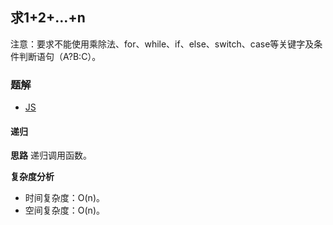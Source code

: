 ## 求1+2+…+n
注意：要求不能使用乘除法、for、while、if、else、switch、case等关键字及条件判断语句（A?B:C）。

### 题解
+ [JS](../../js/lcof/64.js)

#### 递归
**思路**
递归调用函数。

**复杂度分析**
+ 时间复杂度：O(n)。
+ 空间复杂度：O(n)。